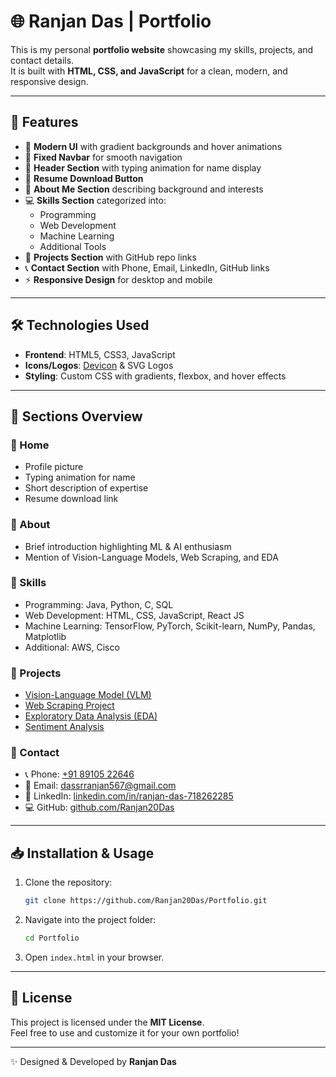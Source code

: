 # 🌐 Ranjan Das | Portfolio

This is my personal **portfolio website** showcasing my skills, projects, and contact details.  
It is built with **HTML, CSS, and JavaScript** for a clean, modern, and responsive design.

---

## 🚀 Features

- 🎨 **Modern UI** with gradient backgrounds and hover animations  
- 📌 **Fixed Navbar** for smooth navigation  
- 👤 **Header Section** with typing animation for name display  
- 📄 **Resume Download Button**  
- 📝 **About Me Section** describing background and interests  
- 💻 **Skills Section** categorized into:
  - Programming
  - Web Development
  - Machine Learning
  - Additional Tools
- 📂 **Projects Section** with GitHub repo links  
- 📞 **Contact Section** with Phone, Email, LinkedIn, GitHub links  
- ⚡ **Responsive Design** for desktop and mobile  

---

## 🛠️ Technologies Used

- **Frontend**: HTML5, CSS3, JavaScript  
- **Icons/Logos**: [Devicon](https://devicon.dev/) & SVG Logos  
- **Styling**: Custom CSS with gradients, flexbox, and hover effects  

---

## 📂 Sections Overview

### 🔹 Home
- Profile picture  
- Typing animation for name  
- Short description of expertise  
- Resume download link  

### 🔹 About
- Brief introduction highlighting ML & AI enthusiasm  
- Mention of Vision-Language Models, Web Scraping, and EDA  

### 🔹 Skills
- Programming: Java, Python, C, SQL  
- Web Development: HTML, CSS, JavaScript, React JS  
- Machine Learning: TensorFlow, PyTorch, Scikit-learn, NumPy, Pandas, Matplotlib  
- Additional: AWS, Cisco  

### 🔹 Projects
- [Vision-Language Model (VLM)](https://github.com/Ranjan20Das/VLM-project)  
- [Web Scraping Project](https://github.com/Ranjan20Das/CodeAlpha_Web-Scraping)  
- [Exploratory Data Analysis (EDA)](https://github.com/Ranjan20Das/CodeAlpha_Exploratory-Data-Analysis)  
- [Sentiment Analysis](https://github.com/Ranjan20Das/Sentiment_analysis)  

### 🔹 Contact
- 📞 Phone: [+91 89105 22646](tel:+918910522646)  
- 📧 Email: [dassrranjan567@gmail.com](mailto:dassrranjan567@gmail.com)  
- 🔗 LinkedIn: [linkedin.com/in/ranjan-das-718262285](https://www.linkedin.com/in/ranjan-das-718262285)  
- 💻 GitHub: [github.com/Ranjan20Das](https://github.com/Ranjan20Das)  

---


## 📥 Installation & Usage

1. Clone the repository:
   ```bash
   git clone https://github.com/Ranjan20Das/Portfolio.git
   ```
2. Navigate into the project folder:
   ```bash
   cd Portfolio
   ```
3. Open `index.html` in your browser.

---

## 📜 License
This project is licensed under the **MIT License**.  
Feel free to use and customize it for your own portfolio!

---

✨ Designed & Developed by **Ranjan Das**  
